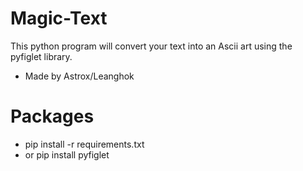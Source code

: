 # Magic-Text

This python program will convert your text into an Ascii art using the pyfiglet library.

- Made by Astrox/Leanghok


# Packages

- pip install -r requirements.txt
- or pip install pyfiglet

